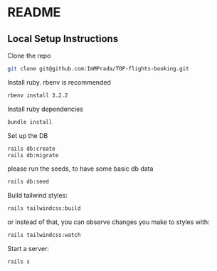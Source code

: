 # README

## Local Setup Instructions

Clone the repo
```bash
git clone git@github.com:ImMPrada/TOP-flights-booking.git
```

Install ruby. rbenv is recommended
```bash
rbenv install 3.2.2
```

Install ruby dependencies
```bash
bundle install
```

Set up the DB
```bash
rails db:create
rails db:migrate
```
please run the seeds, to have some basic db data
```bash
rails db:seed
```

Build tailwind styles:
```bash
rails tailwindcss:build
```
or instead of that, you can observe changes you make to styles with:
```bash
rails tailwindcss:watch
```

Start a server:
```bash
rails s
```
